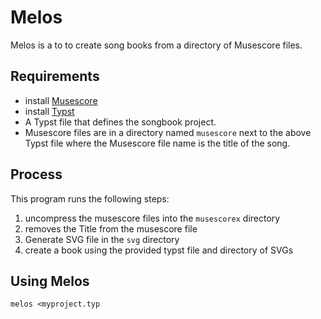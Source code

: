 # Melos

Melos is a to to create song books from a directory of Musescore files.

## Requirements

- install [Musescore](https://musescore.com/)
- install [Typst](https://typst.app/)
- A Typst file that defines the songbook project.
- Musescore files are in a directory named `musescore` next to the above Typst
  file where the Musescore file name is the title of the song.

## Process

This program runs the following steps:

1. uncompress the musescore files into the `musescorex` directory
1. removes the Title from the musescore file
1. Generate SVG file in the `svg` directory
1. create a book using the provided typst file and directory of SVGs

## Using Melos

`melos <myproject.typ`
